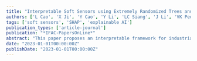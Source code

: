 ```yaml
---
title: "Interpretable Soft Sensors using Extremely Randomized Trees and SHAP"
authors: ['L Cao', 'X Ji', 'Y Cao', 'Y Li', 'LC Siang', 'J Li', 'VK Pediredla', 'RB Gopaluni']
tags: ['soft sensors', 'SHAP', 'explainable AI']
publication_types: ['article-journal']
publication: "*IFAC-PapersOnLine*"
abstract: "This paper proposes an interpretable framework for industrial soft sensors using Extremely Randomized Trees and SHAP values to explain predictions."
date: "2023-01-01T00:00:00Z"
publishDate: "2023-01-01T00:00:00Z"
---
```

